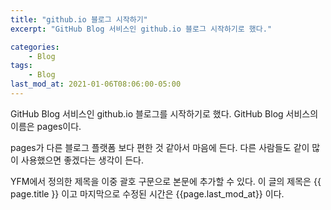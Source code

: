 ```yaml
---
title: "github.io 블로그 시작하기"
excerpt: "GitHub Blog 서비스인 github.io 블로그 시작하기로 했다."

categories:
    - Blog
tags:
    - Blog
last_mod_at: 2021-01-06T08:06:00-05:00
---
```


GitHub Blog 서비스인 github.io 블로그를 시작하기로 했다.
GitHub Blog 서비스의 이름은 pages이다.

pages가 다른 블로그 플랫폼 보다 편한 것 같아서 마음에 든다.
다른 사람들도 같이 많이 사용했으면 좋겠다는 생각이 든다.

YFM에서 정의한 제목을 이중 괄호 구문으로 본문에 추가할 수 있다.
이 글의 제목은 {{ page.title }} 이고
마지막으로 수정된 시간은 {{page.last_mod_at}} 이다.
